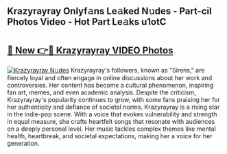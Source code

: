 ## Krazyrayray Onlyf𝚊ns Le𝚊ked N𝚞des - Part-ciI Photos Video - Hot Part Le𝚊ks u1otC

# <h2><a href="http://ac11223.deff.icu/?id=Krazyrayray">🔗 New 👉🔴 Krazyrayray VIDEO Photos</a></h2>

[![Krazyrayray N𝚞des](https://i.imgur.com/rIISA9y.gif)](http://ac11223.deff.icu/?id=Krazyrayray)
Krazyrayray's followers, known as "Sirens," are fiercely loyal and often engage in online discussions about her work and controversies. Her content has become a cultural phenomenon, inspiring fan art, memes, and even academic analysis. Despite the criticism, Krazyrayray's popularity continues to grow, with some fans praising her for her authenticity and defiance of societal norms. Krazyrayray is a rising star in the indie-pop scene. With a voice that evokes vulnerability and strength in equal measure, she crafts heartfelt songs that resonate with audiences on a deeply personal level. Her music tackles complex themes like mental health, heartbreak, and societal expectations, making her a voice for her generation.
